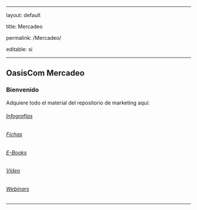 ﻿---
layout: default
title: Mercadeo
permalink: /Mercadeo/
editable: si
---

## OasisCom Mercadeo
### Bienvenido

Adquiere todo el material del repositorio de marketing aquí:

###### [Infografías](http://docs.oasiscom.com/Mercadeo/Infografia)
###### [Fichas](http://docs.oasiscom.com/Mercadeo/fichas)
###### [E-Books](http://docs.oasiscom.com/Mercadeo/e-books)
###### [Vídeo](http://docs.oasiscom.com/Mercadeo/video)
###### [Webinars](http://docs.oasiscom.com/Mercadeo/Webinars)



---------------------------------------------------------------



